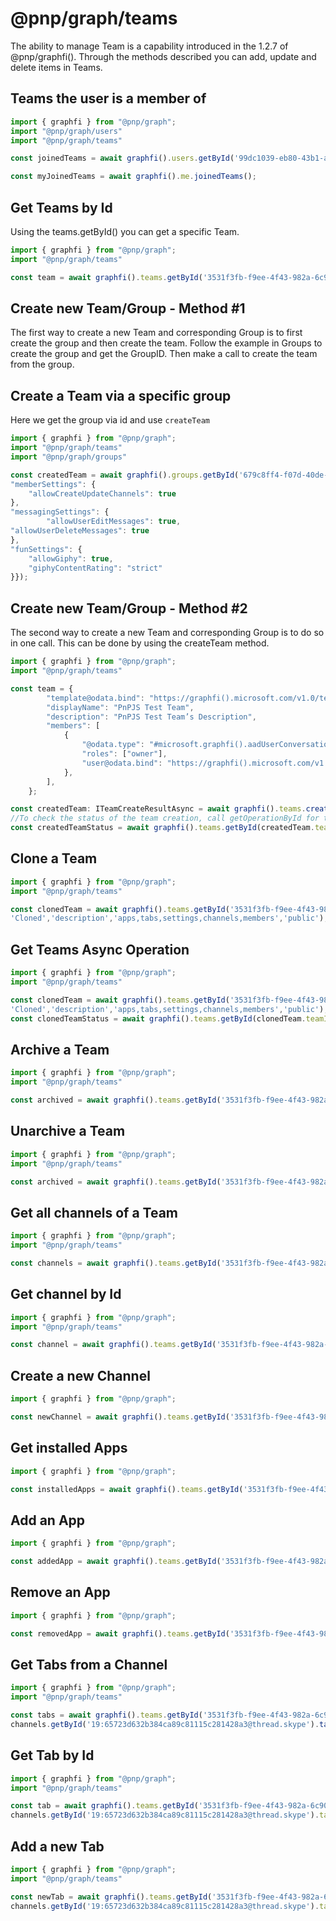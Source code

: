 # @pnp/graph/teams

The ability to manage Team is a capability introduced in the 1.2.7 of @pnp/graphfi(). Through the methods described
you can add, update and delete items in Teams.

## Teams the user is a member of

```TypeScript
import { graphfi } from "@pnp/graph";
import "@pnp/graph/users"
import "@pnp/graph/teams"

const joinedTeams = await graphfi().users.getById('99dc1039-eb80-43b1-a09e-250d50a80b26').joinedTeams();

const myJoinedTeams = await graphfi().me.joinedTeams();

```

## Get Teams by Id

Using the teams.getById() you can get a specific Team.

```TypeScript
import { graphfi } from "@pnp/graph";
import "@pnp/graph/teams"

const team = await graphfi().teams.getById('3531f3fb-f9ee-4f43-982a-6c90d8226528')();
```

## Create new Team/Group - Method #1

The first way to create a new Team and corresponding Group is to first create the group and then create the team.
Follow the example in Groups to create the group and get the GroupID. Then make a call to create the team from the group.

## Create a Team via a specific group

Here we get the group via id and use `createTeam`

```TypeScript
import { graphfi } from "@pnp/graph";
import "@pnp/graph/teams"
import "@pnp/graph/groups"

const createdTeam = await graphfi().groups.getById('679c8ff4-f07d-40de-b02b-60ec332472dd').createTeam({
"memberSettings": {
    "allowCreateUpdateChannels": true
},
"messagingSettings": {
        "allowUserEditMessages": true,
"allowUserDeleteMessages": true
},
"funSettings": {
    "allowGiphy": true,
    "giphyContentRating": "strict"
}});
```

## Create new Team/Group - Method #2

The second way to create a new Team and corresponding Group is to do so in one call. This can be done by using the createTeam method.

```TypeScript
import { graphfi } from "@pnp/graph";
import "@pnp/graph/teams"

const team = {
        "template@odata.bind": "https://graphfi().microsoft.com/v1.0/teamsTemplates('standard')",
        "displayName": "PnPJS Test Team",
        "description": "PnPJS Test Team’s Description",
        "members": [
            {
                "@odata.type": "#microsoft.graphfi().aadUserConversationMember",
                "roles": ["owner"],
                "user@odata.bind": "https://graphfi().microsoft.com/v1.0/users('{owners user id}')",
            },
        ],
    };

const createdTeam: ITeamCreateResultAsync = await graphfi().teams.create(team);
//To check the status of the team creation, call getOperationById for the newly created team.
const createdTeamStatus = await graphfi().teams.getById(createdTeam.teamId).getOperationById(createdTeam.operationId);
```

## Clone a Team

```TypeScript
import { graphfi } from "@pnp/graph";
import "@pnp/graph/teams"

const clonedTeam = await graphfi().teams.getById('3531f3fb-f9ee-4f43-982a-6c90d8226528').cloneTeam(
'Cloned','description','apps,tabs,settings,channels,members','public');

```

## Get Teams Async Operation

```TypeScript
import { graphfi } from "@pnp/graph";
import "@pnp/graph/teams"

const clonedTeam = await graphfi().teams.getById('3531f3fb-f9ee-4f43-982a-6c90d8226528').cloneTeam(
'Cloned','description','apps,tabs,settings,channels,members','public');
const clonedTeamStatus = await graphfi().teams.getById(clonedTeam.teamId).getOperationById(clonedTeam.operationId);
```

## Archive a Team

```TypeScript
import { graphfi } from "@pnp/graph";
import "@pnp/graph/teams"

const archived = await graphfi().teams.getById('3531f3fb-f9ee-4f43-982a-6c90d8226528').archive();
```

## Unarchive a Team

```TypeScript
import { graphfi } from "@pnp/graph";
import "@pnp/graph/teams"

const archived = await graphfi().teams.getById('3531f3fb-f9ee-4f43-982a-6c90d8226528').unarchive();
```

## Get all channels of a Team

```TypeScript
import { graphfi } from "@pnp/graph";
import "@pnp/graph/teams"

const channels = await graphfi().teams.getById('3531f3fb-f9ee-4f43-982a-6c90d8226528').channels();
```

## Get channel by Id

```TypeScript
import { graphfi } from "@pnp/graph";
import "@pnp/graph/teams"

const channel = await graphfi().teams.getById('3531f3fb-f9ee-4f43-982a-6c90d8226528').channels.getById('19:65723d632b384ca89c81115c281428a3@thread.skype')();

```

## Create a new Channel

```TypeScript
import { graphfi } from "@pnp/graph";

const newChannel = await graphfi().teams.getById('3531f3fb-f9ee-4f43-982a-6c90d8226528').channels.create('New Channel', 'Description');

```

## Get installed Apps

```TypeScript
import { graphfi } from "@pnp/graph";

const installedApps = await graphfi().teams.getById('3531f3fb-f9ee-4f43-982a-6c90d8226528').installedApps.get();

```

## Add an App

```TypeScript
import { graphfi } from "@pnp/graph";

const addedApp = await graphfi().teams.getById('3531f3fb-f9ee-4f43-982a-6c90d8226528').installedApps.add('https://graphfi().microsoft.com/v1.0/appCatalogs/teamsApps/12345678-9abc-def0-123456789a');

```

## Remove an App

```TypeScript
import { graphfi } from "@pnp/graph";

const removedApp = await graphfi().teams.getById('3531f3fb-f9ee-4f43-982a-6c90d8226528').installedApps.remove();

```

## Get Tabs from a Channel

```TypeScript
import { graphfi } from "@pnp/graph";
import "@pnp/graph/teams"

const tabs = await graphfi().teams.getById('3531f3fb-f9ee-4f43-982a-6c90d8226528').
channels.getById('19:65723d632b384ca89c81115c281428a3@thread.skype').tabs();

```

## Get Tab by Id

```TypeScript
import { graphfi } from "@pnp/graph";
import "@pnp/graph/teams"

const tab = await graphfi().teams.getById('3531f3fb-f9ee-4f43-982a-6c90d8226528').
channels.getById('19:65723d632b384ca89c81115c281428a3@thread.skype').tabs.getById('Id')();

```

## Add a new Tab

```TypeScript
import { graphfi } from "@pnp/graph";
import "@pnp/graph/teams"

const newTab = await graphfi().teams.getById('3531f3fb-f9ee-4f43-982a-6c90d8226528').
channels.getById('19:65723d632b384ca89c81115c281428a3@thread.skype').tabs.add('Tab','https://graphfi().microsoft.com/v1.0/appCatalogs/teamsApps/12345678-9abc-def0-123456789a',<TabsConfiguration>{});

```
